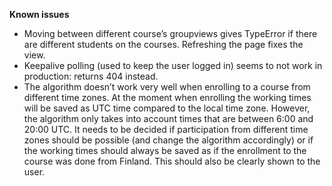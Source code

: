**Known issues**

* Moving between different course’s groupviews gives TypeError if there are different students on the courses. Refreshing the page fixes the view.
* Keepalive polling (used to keep the user logged in) seems to not work in production: returns 404 instead.
* The algorithm doesn’t work very well when enrolling to a course from different time zones. At the moment when enrolling the working times will be saved as UTC time compared to the local time zone. However, the algorithm only takes into account times that are between 6:00 and 20:00 UTC. It needs to be decided if participation from different time zones should be possible (and change the algorithm accordingly) or if the working times should always be saved as if the enrollment to the course was done from Finland. This should also be clearly shown to the user.
